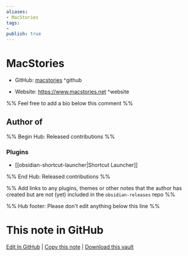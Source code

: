 ```yaml
---
aliases:
- MacStories
tags:
- 
publish: true
---
```


# MacStories

- GitHub: [macstories](https://github.com/macstories/) ^github
<!-- - Discord: `@` ^discord-->
- Website: <https://www.macstories.net> ^website
<!-- - [[Publish sites|Publish site]]: ^publish-->

%% Feel free to add a bio below this comment %%


## Author of

%% Begin Hub: Released contributions %%
### Plugins
- [[obsidian-shortcut-launcher|Shortcut Launcher]]

%% End Hub: Released contributions %%

%% Add links to any plugins, themes or other notes that the author has created but are not (yet) included in the `obsidian-releases` repo %%

<!--
### Unlisted plugins
-->

<!--
### Others
-->

<!--
## Sponsor this author

- [[GitHub sponsors]]: [Sponsor @macstories on GitHub Sponsors](https://github.com/sponsors/macstories) ^github-sponsor
- [[Buy me a coffee]]: ^buy-me-a-coffee
- [[PayPal]]: ^paypal
- [[Patreon]]: ^patreon

-->

<!--
## Follow this author

- [[YouTube Channels|On YouTube]]: ^youtube
- Twitter: ^twitter
- ...
-->

%% Hub footer: Please don't edit anything below this line %%

# This note in GitHub

<span class="git-footer">[Edit In GitHub](https://github.dev/obsidian-community/obsidian-hub/blob/main/01%20-%20Community/People/macstories.md "git-hub-edit-note") | [Copy this note](https://raw.githubusercontent.com/obsidian-community/obsidian-hub/main/01%20-%20Community/People/macstories.md "git-hub-copy-note") | [Download this vault](https://github.com/obsidian-community/obsidian-hub/archive/refs/heads/main.zip "git-hub-download-vault") </span>
